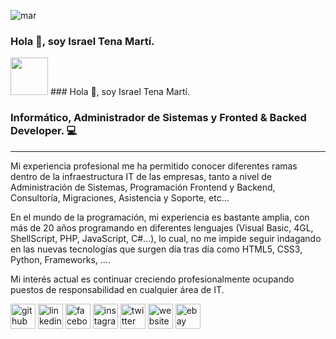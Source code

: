 ![mar](https://itmsolucions.es/israeltenamarti/img/mar.jpg)

### Hola 👋, soy Israel Tena Martí.
<div id="header" align="left">
  <img src="https://itmsolucions.es/israeltamarti/about.jpg" width="60"/> ### Hola 👋, soy Israel Tena Martí.
</div>

### Informático, Administrador de Sistemas y Fronted & Backed Developer. 💻

---

Mi experiencia profesional me ha permitido conocer diferentes ramas dentro de la infraestructura IT de las empresas, tanto a nivel de Administración de Sistemas, Programación Frontend y Backend, Consultoría, Migraciones, Asistencia y Soporte, etc…

En el mundo de la programación, mi experiencia es bastante amplia, con más de 20 años programando en diferentes lenguajes (Visual Basic, 4GL, ShellScript, PHP, JavaScript, C#...), lo cual, no me impide seguir indagando en las nuevas tecnologías que surgen día tras día como HTML5, CSS3, Python, Frameworks, ....

Mi interés actual es continuar creciendo profesionalmente ocupando puestos de responsabilidad en cualquier área de IT.

[<img src='https://cdn.jsdelivr.net/npm/simple-icons@3.0.1/icons/github.svg' alt='github' height='40'>](https://github.com/https://github.com/israeltenamarti)  [<img src='https://cdn.jsdelivr.net/npm/simple-icons@3.0.1/icons/linkedin.svg' alt='linkedin' height='40'>](https://www.linkedin.com/in/https://www.linkedin.com/in/israeltenamarti/)  [<img src='https://cdn.jsdelivr.net/npm/simple-icons@3.0.1/icons/facebook.svg' alt='facebook' height='40'>](https://www.facebook.com/https://www.facebook.com/IsraelTenaMarti)  [<img src='https://cdn.jsdelivr.net/npm/simple-icons@3.0.1/icons/instagram.svg' alt='instagram' height='40'>](https://www.instagram.com/https://www.instagram.com/israeltenamarti/)  [<img src='https://cdn.jsdelivr.net/npm/simple-icons@3.0.1/icons/twitter.svg' alt='twitter' height='40'>](https://twitter.com/@IsraelTenaMarti)  [<img src='https://cdn.jsdelivr.net/npm/simple-icons@3.0.1/icons/icloud.svg' alt='website' height='40'>](https://itmsolucions.es/israeltenamarti)  [<img src='https://cdn.jsdelivr.net/npm/simple-icons@3.0.1/icons/mail-dot-ru.svg' alt='ebay' height='40'>](itmpc@hotmail.com) 
